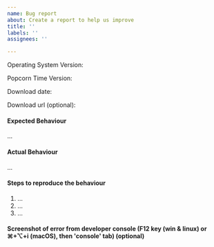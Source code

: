 ```yaml
---
name: Bug report
about: Create a report to help us improve
title: ''
labels: ''
assignees: ''

---
```


Operating System Version:
<!-- OS X 10.11? Windows 10? Linux?-->

Popcorn Time Version:
<!-- What version of Popcorn Time are you running? -->

Download date:
<!-- When did you install Popcorn Time? -->

Download url (optional):
<!-- Since there are pre-release builds and it's difficult to track if download is a release or just random build from jenkins. -->

#### Expected Behaviour
<!-- What did you think the app was going to do? -->
...

#### Actual Behaviour
<!-- What does the app do instead? -->
...

#### Steps to reproduce the behaviour
<!-- What steps do we need to take to find the same bug that you found? -->

1. ...
2. ...
3. ...

#### Screenshot of error from developer console (F12 key (win & linux) or ⌘+⌥+i (macOS), then 'console' tab) (optional)
<!-- Screenshot helps with finding why stuff breaks -->
